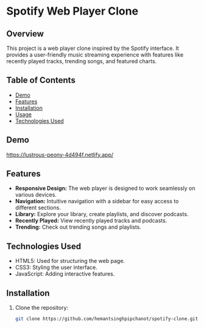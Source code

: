 # Spotify Web Player Clone

## Overview

This project is a web player clone inspired by the Spotify interface. It provides a user-friendly music streaming experience with features like recently played tracks, trending songs, and featured charts.

## Table of Contents

- [Demo](#demo)
- [Features](#features)
- [Installation](#installation)
- [Usage](#usage)
- [Technologies Used](#technologies-used)

## Demo
https://lustrous-peony-4d494f.netlify.app/ <!-- Replace with the actual link once the project is deployed -->

## Features

- **Responsive Design:** The web player is designed to work seamlessly on various devices.
- **Navigation:** Intuitive navigation with a sidebar for easy access to different sections.
- **Library:** Explore your library, create playlists, and discover podcasts.
- **Recently Played:** View recently played tracks and podcasts.
- **Trending:** Check out trending songs and playlists.

## Technologies Used
- HTML5: Used for structuring the web page.
- CSS3: Styling the user interface.
- JavaScript: Adding interactive features.

## Installation

1. Clone the repository:

   ```bash
   git clone https://github.com/hemantsinghpipchanot/spotify-clone.git
